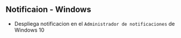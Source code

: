 ## Notificaion - Windows

* Despliega  notificacion en el ```Administrador de notificaciones``` de Windows 10